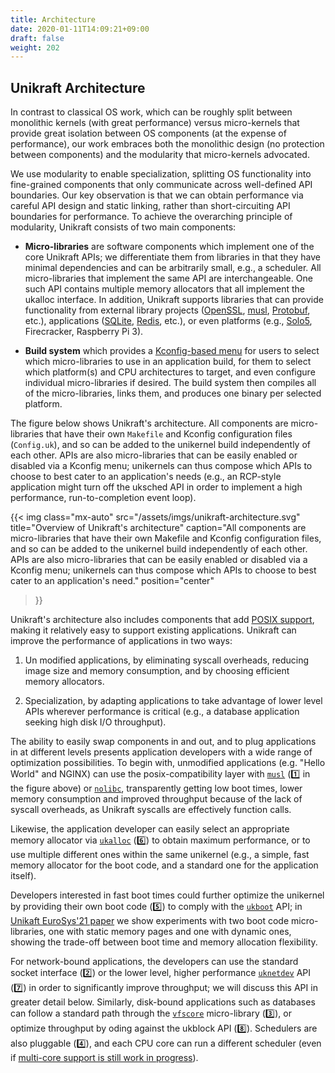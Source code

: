 ```yaml
---
title: Architecture
date: 2020-01-11T14:09:21+09:00
draft: false
weight: 202
---
```


## Unikraft Architecture

In contrast to classical OS work, which can be roughly split between monolithic
kernels (with great performance) versus micro-kernels that provide great
isolation between OS components (at the expense of performance), our work
embraces both the monolithic design (no protection between components) and the
modularity that micro-kernels advocated.

We use modularity to enable specialization, splitting OS functionality into
fine-grained components that only communicate across well-defined API
boundaries. Our key observation is that we can obtain performance via careful
API design and static linking, rather than short-circuiting API boundaries for
performance. To achieve the overarching principle of modularity, Unikraft
consists of two main components:

* **Micro-libraries** are software components which implement one of the core
  Unikraft APIs; we differentiate them from libraries in that they have minimal
  dependencies and can be arbitrarily small, e.g., a scheduler.  All
  micro-libraries that implement the same API are interchangeable. One such API
  contains multiple memory allocators that all implement the ukalloc interface.
  In addition, Unikraft supports libraries that can provide functionality from
  external library projects ([OpenSSL](https://github.com/unikraft/lib-openssl),
  [musl](https://github.com/unikraft/lib-musl),
  [Protobuf](https://github.com/unikraft/lib-protobuf), etc.), applications
  ([SQLite](https://github.com/unikraft/lib-sqlite),
  [Redis](https://github.com/unikraft/lib-redis), etc.), or even platforms
  (e.g., [Solo5](https://github.com/unikrat/plat-solo5), Firecracker, Raspberry Pi 3).

* **Build system** which provides a [Kconfig-based
  menu](/docs/usage/advanced/kconfig/) for users to select which micro-libraries
  to use in an application build, for them to select which platform(s) and CPU
  architectures to target, and even configure individual micro-libraries if
  desired. The build system then compiles all of the micro-libraries, links
  them, and produces one binary per selected platform.

The figure below shows Unikraft's architecture.  All components are
micro-libraries that have their own `Makefile` and Kconfig configuration files
(`Config.uk`), and so can be added to the unikernel build independently of each
other.  APIs are also micro-libraries that can be easily enabled or disabled via
a Kconfig menu; unikernels can thus compose which APIs to choose to best cater
to an application's needs (e.g., an RCP-style application might turn off the
uksched API in order to implement a high performance, run-to-completion event
loop).

{{< img
  class="mx-auto"
  src="/assets/imgs/unikraft-architecture.svg"
  title="Overview of Unikraft's architecture"
  caption="All components are micro-libraries that have their own Makefile and Kconfig configuration files, and so can be added to the unikernel build independently of each other.  APIs are also micro-libraries that can be easily enabled or disabled via a Kconfig menu; unikernels can thus compose which APIs to choose to best cater to an application's need."
  position="center"
>}}

Unikraft's architecture also includes components that add [POSIX
support](/docs/features/posix-compatibility), making it relatively easy to
support existing applications. Unikraft can improve the performance of
applications in two ways:

1. Un modified applications, by eliminating syscall overheads, reducing image
   size and memory consumption, and by choosing efficient memory allocators.

2. Specialization, by adapting applications to take advantage of lower level
   APIs wherever performance is critical (e.g., a database application seeking
   high disk I/O throughput).

The ability to easily swap components in and out, and to plug applications in at
different levels presents application developers with a wide range of
optimization possibilities.  To begin with, unmodified applications (e.g. "Hello
World" and NGINX) can use the posix-compatibility layer with
[`musl`](https://github.com/unikrarft/lib-musl) (1️⃣ in the figure above) or
[`nolibc`](https://github.com/unikraft/unikraft/tree/staging/lib/nolibc),
transparently getting low boot times, lower memory consumption and improved
throughput because of the lack of syscall overheads, as Unikraft syscalls are
effectively function calls.

Likewise, the application developer can easily select an appropriate memory
allocator via [`ukalloc`](https://github.com/unikraft/unikraft/tree/staging/lib/ukalloc) (6️⃣) to obtain maximum performance, or to use multiple different ones
within the same unikernel (e.g., a simple, fast memory allocator for the boot
code, and a standard one for the application itself).

Developers interested in fast boot times could further optimize the unikernel by
providing their own boot code (5️⃣) to comply with the
[`ukboot`](/docs/develop/booting/) API; in [Unikaft EuroSys'21
paper](https://dl.acm.org/doi/abs/10.1145/3447786.3456248) we show experiments
with two boot code micro-libraries, one with static memory pages and one with
dynamic ones, showing the trade-off between boot time and memory allocation
flexibility.

For network-bound applications, the developers can use the standard socket
interface (2️⃣) or the lower level, higher performance
[`uknetdev`](https://github.com/unikraft/unikraft/tree/staging/lib/uknetdev) API
(7️⃣) in order to significantly improve throughput; we will discuss this API in
greater detail below.  Similarly, disk-bound applications such as databases can
follow a standard path through the
[`vfscore`](https://github.com/unikraft/unikraft/tree/staging/lib/vfscore)
micro-library (3️⃣), or optimize throughput by oding against the ukblock API
(8️⃣).  Schedulers are also pluggable (4️⃣), and each CPU core can run a
different scheduler (even if [multi-core support is still work in
progress](https://github.com/unikraft/unikraft/pull/244)).
